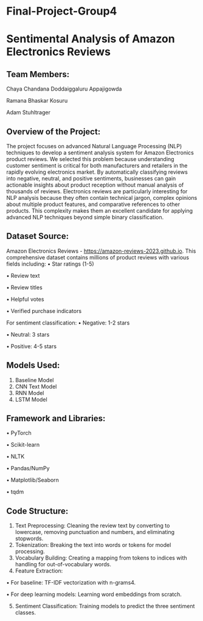 # Final-Project-Group4

# Sentimental Analysis of Amazon Electronics Reviews

## Team Members:

Chaya Chandana Doddaiggaluru Appajigowda

Ramana Bhaskar Kosuru

Adam Stuhltrager


## Overview of the Project:

The project focuses on advanced Natural Language Processing (NLP) techniques to develop a sentiment analysis system for Amazon Electronics product reviews. We selected this problem because understanding customer sentiment is critical for both manufacturers and retailers in the rapidly evolving electronics market. By automatically classifying reviews into negative, neutral, and positive sentiments, businesses can gain actionable insights about product reception without manual analysis of thousands of reviews.
Electronics reviews are particularly interesting for NLP analysis because they often contain technical jargon, complex opinions about multiple product features, and comparative references to other products. This complexity makes them an excellent candidate for applying advanced NLP techniques beyond simple binary classification.


## Dataset Source:

Amazon Electronics Reviews - https://amazon-reviews-2023.github.io. This comprehensive dataset contains millions of product reviews with various fields including:
•	Star ratings (1-5)

•	Review text

•	Review titles

•	Helpful votes

•	Verified purchase indicators

For sentiment classification:
•	Negative: 1-2 stars

•	Neutral: 3 stars

•	Positive: 4-5 stars

## Models Used:

1.	Baseline Model
2.	CNN Text Model
3.	RNN Model
4.	LSTM Model
   
## Framework and Libraries:

•	PyTorch

•	Scikit-learn

•	NLTK

•	Pandas/NumPy

•	Matplotlib/Seaborn

•	tqdm

## Code Structure:

1.	Text Preprocessing: Cleaning the review text by converting to lowercase, removing punctuation and numbers, and eliminating stopwords.
2.	Tokenization: Breaking the text into words or tokens for model processing.
3.	Vocabulary Building: Creating a mapping from tokens to indices with handling for out-of-vocabulary words.
4.	Feature Extraction:
   
•	For baseline: TF-IDF vectorization with n-grams4.

•	For deep learning models: Learning word embeddings from scratch.

5.	Sentiment Classification: Training models to predict the three sentiment classes.






